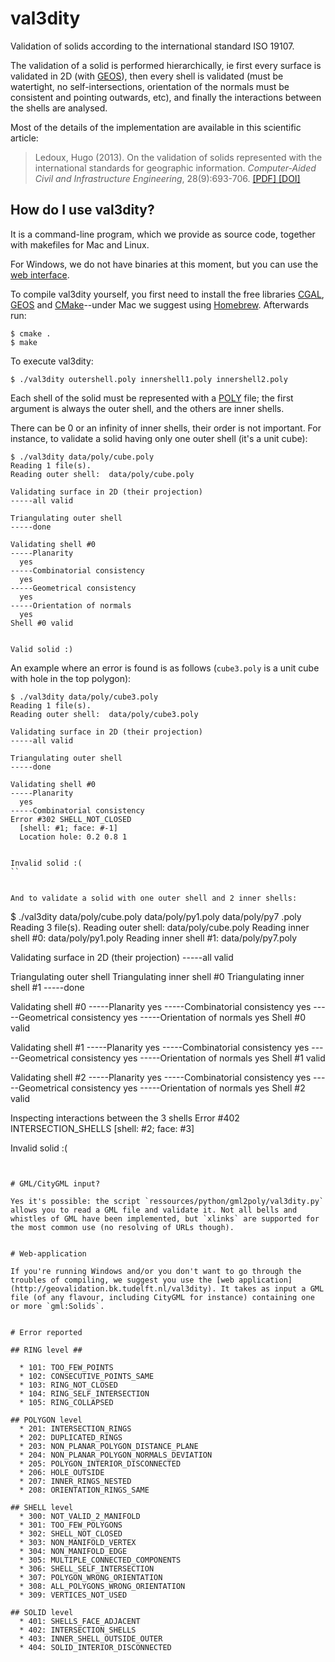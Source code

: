 # val3dity

Validation of solids according to the international standard ISO 19107.

The validation of a solid is performed hierarchically, ie first every surface is validated in 2D (with [GEOS](http://trac.osgeo.org/geos/)), then every shell is validated (must be watertight, no self-intersections, orientation of the normals must be consistent and pointing outwards, etc), and finally the interactions between the shells are analysed.

Most of the details of the implementation are available in this scientific article:

> Ledoux, Hugo (2013). On the validation of solids represented with the
international standards for geographic information. *Computer-Aided Civil and Infrastructure Engineering*, 28(9):693-706. [ [PDF] ](http://3dgeoinfo.bk.tudelft.nl/hledoux/pdfs/_13cacaie.pdf) [ [DOI] ](http://dx.doi.org/10.1111/mice.12043)


## How do I use val3dity?

It is a command-line program, which we provide as source code, together with makefiles for Mac and Linux. 

For Windows, we do not have binaries at this moment, but you can use the [web interface](http://geovalidation.bk.tudelft.nl/val3dity). 

To compile val3dity yourself, you first need to install the free libraries [CGAL](http://www.cgal.org), [GEOS](http://trac.osgeo.org/geos/) and [CMake](http://www.cmake.org)--under Mac we suggest using [Homebrew](http://brew.sh/). Afterwards run:

    $ cmake .
    $ make
    
To execute val3dity:

    $ ./val3dity outershell.poly innershell1.poly innershell2.poly
    
Each shell of the solid must be represented with a [POLY](http://tetgen.berlios.de/fformats.poly.html) file; the first argument is always the outer shell, and the others are inner shells. 

There can be 0 or an infinity of inner shells, their order is not important.
For instance, to validate a solid having only one outer shell (it's a unit cube):

```  
$ ./val3dity data/poly/cube.poly
Reading 1 file(s).
Reading outer shell:  data/poly/cube.poly

Validating surface in 2D (their projection)
-----all valid

Triangulating outer shell
-----done

Validating shell #0
-----Planarity
  yes
-----Combinatorial consistency
  yes
-----Geometrical consistency
  yes
-----Orientation of normals
  yes
Shell #0 valid


Valid solid :)
```

An example where an error is found is as follows (`cube3.poly` is a unit cube with hole in the top polygon):

```
$ ./val3dity data/poly/cube3.poly 
Reading 1 file(s).
Reading outer shell:  data/poly/cube3.poly

Validating surface in 2D (their projection)
-----all valid

Triangulating outer shell
-----done

Validating shell #0
-----Planarity
  yes
-----Combinatorial consistency
Error #302 SHELL_NOT_CLOSED
  [shell: #1; face: #-1]
  Location hole: 0.2 0.8 1


Invalid solid :(
``


And to validate a solid with one outer shell and 2 inner shells:

```
$ ./val3dity data/poly/cube.poly data/poly/py1.poly data/poly/py7
.poly
Reading 3 file(s).
Reading outer shell:  data/poly/cube.poly
Reading inner shell #0: data/poly/py1.poly
Reading inner shell #1: data/poly/py7.poly

Validating surface in 2D (their projection)
-----all valid

Triangulating outer shell
Triangulating inner shell #0
Triangulating inner shell #1
-----done

Validating shell #0
-----Planarity
  yes
-----Combinatorial consistency
  yes
-----Geometrical consistency
  yes
-----Orientation of normals
  yes
Shell #0 valid

Validating shell #1
-----Planarity
  yes
-----Combinatorial consistency
  yes
-----Geometrical consistency
  yes
-----Orientation of normals
  yes
Shell #1 valid

Validating shell #2
-----Planarity
  yes
-----Combinatorial consistency
  yes
-----Geometrical consistency
  yes
-----Orientation of normals
  yes
Shell #2 valid

Inspecting interactions between the 3 shells
Error #402 INTERSECTION_SHELLS
  [shell: #2; face: #3]

Invalid solid :(
```


# GML/CityGML input?

Yes it's possible: the script `ressources/python/gml2poly/val3dity.py` allows you to read a GML file and validate it. Not all bells and whistles of GML have been implemented, but `xlinks` are supported for the most common use (no resolving of URLs though).


# Web-application

If you're running Windows and/or you don't want to go through the troubles of compiling, we suggest you use the [web application](http://geovalidation.bk.tudelft.nl/val3dity). It takes as input a GML file (of any flavour, including CityGML for instance) containing one or more `gml:Solids`.


# Error reported 

## RING level ##

  * 101: TOO_FEW_POINTS
  * 102: CONSECUTIVE_POINTS_SAME
  * 103: RING_NOT_CLOSED
  * 104: RING_SELF_INTERSECTION
  * 105: RING_COLLAPSED

## POLYGON level
  * 201: INTERSECTION_RINGS
  * 202: DUPLICATED_RINGS
  * 203: NON_PLANAR_POLYGON_DISTANCE_PLANE
  * 204: NON_PLANAR_POLYGON_NORMALS_DEVIATION
  * 205: POLYGON_INTERIOR_DISCONNECTED
  * 206: HOLE_OUTSIDE
  * 207: INNER_RINGS_NESTED
  * 208: ORIENTATION_RINGS_SAME

## SHELL level
  * 300: NOT_VALID_2_MANIFOLD
  * 301: TOO_FEW_POLYGONS
  * 302: SHELL_NOT_CLOSED
  * 303: NON_MANIFOLD_VERTEX
  * 304: NON_MANIFOLD_EDGE
  * 305: MULTIPLE_CONNECTED_COMPONENTS
  * 306: SHELL_SELF_INTERSECTION
  * 307: POLYGON_WRONG_ORIENTATION
  * 308: ALL_POLYGONS_WRONG_ORIENTATION
  * 309: VERTICES_NOT_USED

## SOLID level
  * 401: SHELLS_FACE_ADJACENT
  * 402: INTERSECTION_SHELLS
  * 403: INNER_SHELL_OUTSIDE_OUTER
  * 404: SOLID_INTERIOR_DISCONNECTED
